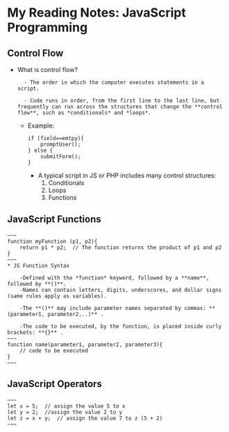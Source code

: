 # My Reading Notes: JavaScript Programming

## Control Flow

* What is control flow?

        - The order in which the computer executes statements in a script.

        - Code runs in order, from the first line to the last line, but frequently can run across the structures that change the **control flow**, such as *conditionals* and *loops*.  

  * Example:

    ~~~
    if (field==emtpy){
        promptUser();
    } else {
        submitForm();
    }
    ~~~

    * A typical script in JS or PHP includes  many control structures:
        1. Conditionals
        2. Loops
        3. Functions

## JavaScript Functions

    ~~~
    function myFunction (p1, p2){
        return p1 * p2;  // The function returns the product of p1 and p2
    }
    ~~~
    * JS Function Syntax

        -Defined with the *function* keyword, followed by a **name**, followed by **()**.
        -Names can contain letters, digits, underscores, and dollar signs (same rules apply as variables).

        -The **()** may include parameter names separated by commas: **(parameter1, parameter2,..)** .

        -The code to be executed, by the function, is placed inside curly brackets: **{}** .
    ~~~
    function name(parameter1, parameter2, parameter3){
        // code to be executed
    }
    ~~~

## JavaScript Operators

    ~~~
    let x = 5;  // assign the value 5 to x
    let y = 2;  //assign the value 2 to y
    let z = x + y;  // assign the value 7 to z (5 + 2)
    ~~~